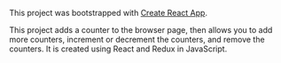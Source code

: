 This project was bootstrapped with [Create React App](https://github.com/facebookincubator/create-react-app).

This project adds a counter to the browser page, then allows you to add more counters, increment or decrement the counters, and remove the counters. It is created using React and Redux in JavaScript. 

